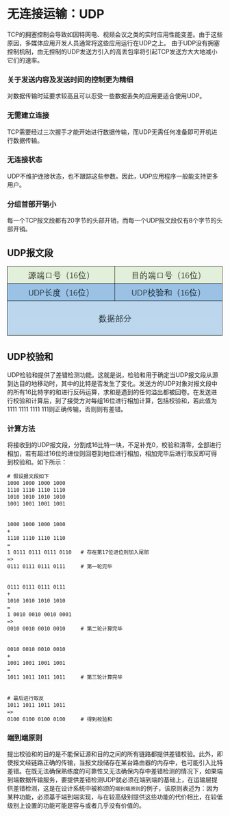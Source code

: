 # 无连接运输：UDP

TCP的拥塞控制会导致如因特网电、视频会议之类的实时应用性能变差。由于这些原因，多媒体应用开发人员通常将这些应用运行在UDP之上。
由于UDP没有拥塞控制机制，由无控制的UDP发送方引入的高丢包率将引起TCP发送方大大地减小它们的速率。

### 关于发送内容及发送时间的控制更为精细

对数据传输时延要求较高且可以忍受一些数据丢失的应用更适合使用UDP。

### 无需建立连接

TCP需要经过三次握手才能开始进行数据传输，而UDP无需任何准备即可开机进行数据传输。

### 无连接状态

UDP不维护连接状态，也不跟踪这些参数。因此，UDP应用程序一般能支持更多用户。

### 分组首部开销小

每一个TCP报文段都有20字节的头部开销，而每一个UDP报文段仅有8个字节的头部开销。

## UDP报文段

![](../image/UDP报文段.png)

## UDP校验和

UDP检验和提供了差错检测功能。这就是说，检验和用于确定当UDP报文段从源到达目的地移动时，其中的比特是否发生了变化。发送方的UDP对象对报文段中的所有16比特字的和进行反码运算，求和是遇到的任何溢出都被回卷。在发送进行校验和计算后，到了接受方对每组16位进行相加计算，包括校验和，若此值为1111 1111 1111 111则正确传输，否则则有差错。

### 计算方法

将接收到的UDP报文段，分割成16比特一块，不足补充0，校验和清零，全部进行相加，若有超过16位的进位则回卷到地位进行相加，相加完毕后进行取反即可得到校验和。如下所示：

```
# 假设报文段如下
1000 1000 1000 1000
1110 1110 1110 1110
1010 1010 1010 1010
1001 1001 1001 1001


1000 1000 1000 1000
+
1110 1110 1110 1110
=
1 0111 0111 0111 0110   # 存在第17位进位则加入尾部
=>
0111 0111 0111 0111     # 第一轮完毕


0111 0111 0111 0111 
+
1010 1010 1010 1010
=
1 0010 0010 0010 0001
=>
0010 0010 0010 0010     # 第二轮计算完毕


0010 0010 0010 0010
+
1001 1001 1001 1001
=
1011 1011 1011 1011     # 第三轮计算完毕


# 最后进行取反
1011 1011 1011 1011
=>
0100 0100 0100 0100     # 得到校验和
```

### 端到端原则

提出校验和的目的是不能保证源和目的之间的所有链路都提供差错校验。此外，即使报文经链路正确的传输，当报文段储存在某台路由器的内存中，也可能引入比特差错。在既无法确保熟练度的可靠性又无法确保内存中差错检测的情况下，如果端到端数据传输服务，要提供差错检测UDP就必须在端到端的基础上，在运输层提供差错检测，这是在设计系统中被称颂的`端到端原则`的例子，该原则表述为：因为某种功能，必须基于端到端实现，与在较高级别提供这些功能的代价相比，在较低级别上设置的功能可能是容与或者几乎没有价值的。
